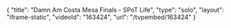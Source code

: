 {
    "title": "Damn Am Costa Mesa Finals - SPoT Life",
    "type": "solo",
    "layout": "iframe-static",
    "videoId": "163424",
    "url": "\/tvpembed\/163424"
}